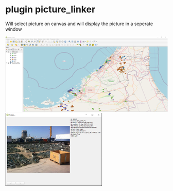 # plugin picture_linker

Will select picture on canvas and will display the picture in a seperate window

<img src="canvas_selected_picture.PNG" alt="drawing" width="700"/>

<img src="show_selected_picture.PNG" alt="drawing" width="300"/>
